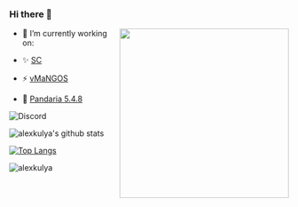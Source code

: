 ### Hi there 👋

<p align="left">
<img align="right" width="305px" src="https://s2.loli.net/2024/08/10/JMq8RbCjsuQcpgh.jpg"/>
  
- 🔭 I’m currently working on:

- ✨ [SC](https://github.com/SC-Group)
- ⚡ [vMaNGOS](https://github.com/vmangos/core)
- 🌱 [Pandaria 5.4.8](https://github.com/alexkulya/pandaria_5.4.8)

![Discord](https://discord.c99.nl/widget/theme-3/354251680226869260.png)

![alexkulya's github stats](https://github-readme-stats.vercel.app/api?username=alexkulya&show_icons=true&theme=dark&count_private=true&include_all_commits=true&title_color=45cc06&icon_color=45cc06)

[![Top Langs](https://github-readme-stats.vercel.app/api/top-langs/?username=alexkulya&theme=dark&layout=compact&hide=roff,assembly,yacc,objective-c)](https://github.com/alexkulya/github-readme-stats)

<img src="https://komarev.com/ghpvc/?username=alexkulya" alt="alexkulya"/>
</p>

<!--
**alexkulya/alexkulya** is a ✨ _special_ ✨ repository because its `README.md` (this file) appears on your GitHub profile.

Here are some ideas to get you started:

- 🔭 I’m currently working on ...
- 🌱 I’m currently learning ...
- 👯 I’m looking to collaborate on ...
- 🤔 I’m looking for help with ...
- 💬 Ask me about ...
- 📫 How to reach me: ...
- 😄 Pronouns: ...
- ⚡ Fun fact: ...
-->
